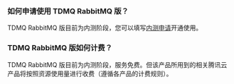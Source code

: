 ### 如何申请使用 TDMQ RabbitMQ 版？
TDMQ RabbitMQ 版目前为内测阶段，您可以填写[内测申请](https://cloud.tencent.com/apply/p/oe4ev5zbhz)开通使用。

### TDMQ RabbitMQ 版如何计费？
TDMQ RabbitMQ 版目前为内测阶段，服务免费。但该产品所用到的相关腾讯云产品将按照资源使用量进行收费（遵循各产品的计费规则）。

